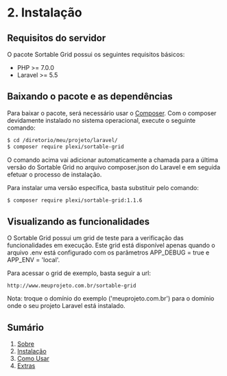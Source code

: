 # 2. Instalação 

## Requisitos do servidor

O pacote Sortable Grid possui os seguintes requisitos básicos:

* PHP >= 7.0.0
* Laravel >= 5.5

## Baixando o pacote e as dependências

Para baixar o pacote, será necessário usar o [Composer](http://getcomposer.org/).
Com o composer devidamente instalado no sistema operacional, execute o seguinte comando:

```bash
$ cd /diretorio/meu/projeto/laravel/
$ composer require plexi/sortable-grid
```

O comando acima vai adicionar automaticamente a chamada para a última versão do Sortable Grid no
arquivo composer.json do Laravel e em seguida efetuar o processo de instalação.

Para instalar uma versão específica, basta substituir pelo comando:

```bash
$ composer require plexi/sortable-grid:1.1.6
```

## Visualizando as funcionalidades

O Sortable Grid possui um grid de teste para a verificação das funcionalidades em execução. Este grid está disponível apenas quando o arquivo .env está configurado com os parâmetros APP_DEBUG = true e APP_ENV = 'local'.

Para acessar o grid de exemplo, basta seguir a url:

```text
http://www.meuprojeto.com.br/sortable-grid
```

Nota: troque o domínio do exemplo ('meuprojeto.com.br') para o domínio onde o seu projeto Laravel está instalado.

## Sumário

  1. [Sobre](01-About.md)
  2. [Instalação](02-Installation.md)
  3. [Como Usar](03-Usage.md)
  4. [Extras](04-Extras.md)